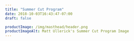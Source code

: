 ```yaml
---
title: "Summer Cut Program"
date: 2018-10-03T16:43:47-07:00
draft: false

productImage: /img/masthead/header.png
productImageAlt: Matt Ullerick's Summer Cut Program Image
---
```


